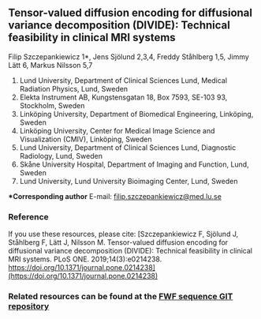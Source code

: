 ## Tensor-valued diffusion encoding for diffusional variance decomposition (DIVIDE): Technical feasibility in clinical MRI systems

Filip Szczepankiewicz 1*, Jens Sjölund 2,3,4, Freddy Ståhlberg 1,5, Jimmy Lätt 6, Markus Nilsson 5,7

1. Lund University, Department of Clinical Sciences Lund, Medical Radiation Physics, Lund, Sweden
2. Elekta Instrument AB, Kungstensgatan 18, Box 7593, SE-103 93, Stockholm, Sweden
3. Linköping University, Department of Biomedical Engineering, Linköping, Sweden
4. Linköping University, Center for Medical Image Science and Visualization (CMIV), Linköping, Sweden
5. Lund University, Department of Clinical Sciences Lund, Diagnostic Radiology, Lund, Sweden
6. Skåne University Hospital, Department of Imaging and Function, Lund, Sweden
7. Lund University, Lund University Bioimaging Center, Lund, Sweden

**\*Corresponding author**
E-mail: filip.szczepankiewicz@med.lu.se

### Reference
If you use these resources, please cite:
[Szczepankiewicz F, Sjölund J, Ståhlberg F, Lätt J, Nilsson M. Tensor-valued diffusion encoding for diffusional variance decomposition (DIVIDE): Technical feasibility in clinical MRI systems. PLoS ONE. 2019;14(3):e0214238. https://doi.org/10.1371/journal.pone.0214238](https://doi.org/10.1371/journal.pone.0214238)


### Related resources can be found at the [FWF sequence GIT repository](https://github.com/filip-szczepankiewicz/fwf_seq_resources)
